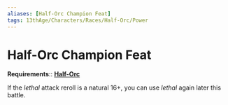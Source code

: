 ```yaml
---
aliases: [Half-Orc Champion Feat]
tags: 13thAge/Characters/Races/Half-Orc/Power
---
```


# Half-Orc Champion Feat

**Requirements**:: **[Half-Orc](../9-Half-Orc.md)**

If the *lethal* attack reroll is a natural 16+, you can use *lethal* again later this battle.